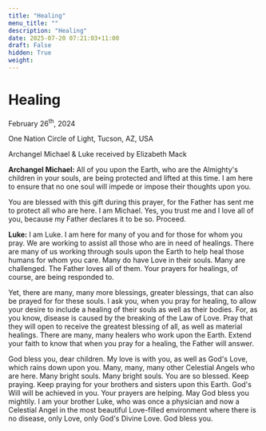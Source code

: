 ```yaml
---
title: "Healing"
menu_title: ""
description: "Healing"
date: 2025-07-20 07:21:03+11:00
draft: False
hidden: True
weight:
---
```

# Healing

February 26<sup>th</sup>, 2024

One Nation Circle of Light, Tucson, AZ, USA

Archangel Michael & Luke received by Elizabeth Mack

**Archangel Michael:** All of you upon the Earth, who are the Almighty's children in your souls, are being protected and lifted at this time. I am here to ensure that no one soul will impede or impose their thoughts upon you.

You are blessed with this gift during this prayer, for the Father has sent me to protect all who are here. I am Michael. Yes, you trust me and I love all of you, because my Father declares it to be so. Proceed.

**Luke:** I am Luke. I am here for many of you and for those for whom you pray. We are working to assist all those who are in need of healings. There are many of us working through souls upon the Earth to help heal those humans for whom you care. Many do have Love in their souls. Many are challenged. The Father loves all of them. Your prayers for healings, of course, are being responded to.

Yet, there are many, many more blessings, greater blessings, that can also be prayed for for these souls. I ask you, when you pray for healing, to allow your desire to include a healing of their souls as well as their bodies. For, as you know, disease is caused by the breaking of the Law of Love. Pray that they will open to receive the greatest blessing of all, as well as material healings. There are many, many healers who work upon the Earth. Extend your faith to know that when you pray for a healing, the Father will answer.

God bless you, dear children. My love is with you, as well as God's Love, which rains down upon you. Many, many, many other Celestial Angels who are here. Many bright souls. Many bright souls. You are so blessed. Keep praying. Keep praying for your brothers and sisters upon this Earth. God's Will will be achieved in you. Your prayers are helping. May God bless you mightily. I am your brother Luke, who was once a physician and now a Celestial Angel in the most beautiful Love-filled environment where there is no disease, only Love, only God's Divine Love. God bless you.
